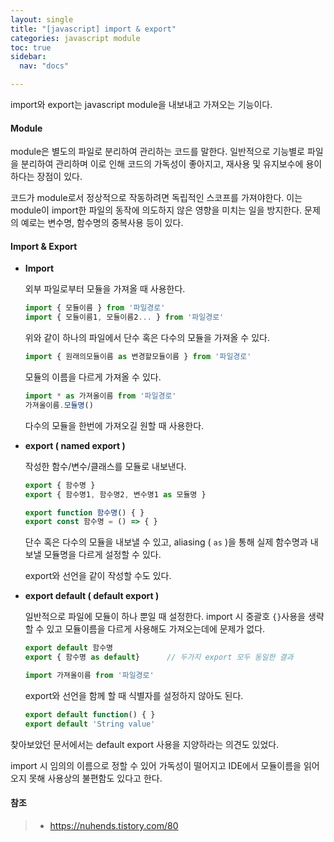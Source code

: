```yaml
---
layout: single
title: "[javascript] import & export"
categories: javascript module
toc: true
sidebar:
  nav: "docs"

---
```


import와 export는 javascript module을 내보내고 가져오는 기능이다.



#### Module

module은 별도의 파일로 분리하여 관리하는 코드를 말한다.
일반적으로 기능별로 파일을 분리하여 관리하며 이로 인해 코드의 가독성이 좋아지고, 재사용 및 유지보수에 용이하다는 장점이 있다.

코드가 module로서 정상적으로 작동하려면 독립적인 스코프를 가져야한다. 이는 module이 import한 파일의 동작에 의도하지 않은 영향을 미치는 일을 방지한다. 문제의 예로는 변수명, 함수명의 중복사용 등이 있다.



#### Import & Export

- **Import**

  외부 파일로부터 모듈을 가져올 때 사용한다.

  ```javascript
  import { 모듈이름 } from '파일경로'
  import { 모듈이름1, 모듈이름2... } from '파일경로'
  ```

  위와 같이 하나의 파일에서 단수 혹은 다수의 모듈을 가져올 수 있다.

  

  ```javascript
  import { 원래의모듈이름 as 변경할모듈이름 } from '파일경로'
  ```

  모듈의 이름을 다르게 가져올 수 있다.

  

  ```javascript
  import * as 가져올이름 from '파일경로'
  가져올이름.모듈명()	
  ```

  다수의 모듈을 한번에 가져오길 원할 때 사용한다.

  

- **export ( named export )**

  작성한 함수/변수/클래스를 모듈로 내보낸다. 

  ```javascript
  export { 함수명 }
  export { 함수명1, 함수명2, 변수명1 as 모듈명 } 
  
  export function 함수명() { }
  export const 함수명 = () => { }
  ```

  단수 혹은 다수의 모듈을 내보낼 수 있고, aliasing ( `as` )을 통해 실제 함수명과 내보낼 모듈명을 다르게 설정할 수 있다.

  export와 선언을 같이 작성할 수도 있다.

  

- **export default ( default export )**

  일반적으로 파일에 모듈이 하나 뿐일 때 설정한다. import 시 중괄호 `{}`사용을 생략할 수 있고 모듈이름을 다르게 사용해도 가져오는데에 문제가 없다.

  ```javascript
  export default 함수명
  export { 함수명 as default}		// 두가지 export 모두 동일한 결과
  
  import 가져올이름 from '파일경로'
  ```

  export와 선언을 함께 할 때 식별자를 설정하지 않아도 된다.

  ```javascript
  export default function() { }
  export default 'String value'
  ```



찾아보았던 문서에서는 default export 사용을 지양하라는 의견도 있었다. 

import 시 임의의 이름으로 정할 수 있어 가독성이 떨어지고 IDE에서 모듈이름을 읽어오지 못해 사용상의 불편함도 있다고 한다.



#### 참조

> - https://nuhends.tistory.com/80